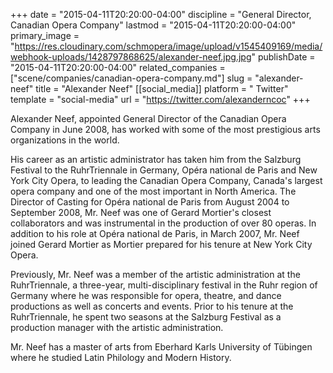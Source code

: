 +++
date = "2015-04-11T20:20:00-04:00"
discipline = "General Director, Canadian Opera Company"
lastmod = "2015-04-11T20:20:00-04:00"
primary_image = "https://res.cloudinary.com/schmopera/image/upload/v1545409169/media/webhook-uploads/1428797868625/alexander-neef.jpg.jpg"
publishDate = "2015-04-11T20:20:00-04:00"
related_companies = ["scene/companies/canadian-opera-company.md"]
slug = "alexander-neef"
title = "Alexander Neef"
[[social_media]]
platform = " Twitter"
template = "social-media"
url = "https://twitter.com/alexanderncoc"
+++

<p>
	Alexander Neef, appointed General Director of the Canadian Opera Company in June 2008, has worked with some of the most prestigious arts organizations in the world.
</p>
<p>
	His career as an artistic administrator has taken him from the Salzburg Festival to the RuhrTriennale in Germany, Opéra national de Paris and New York City Opera, to leading the Canadian Opera Company, Canada's largest opera company and one of the most important in North America. The Director of Casting for Opéra national de Paris from August 2004 to September 2008, Mr. Neef was one of Gerard Mortier's closest collaborators and was instrumental in the production of over 80 operas. In addition to his role at Opéra national de Paris, in March 2007, Mr. Neef joined Gerard Mortier as Mortier prepared for his tenure at New York City Opera.
</p>
<p>
	Previously, Mr. Neef was a member of the artistic administration at the RuhrTriennale, a three-year, multi-disciplinary festival in the Ruhr region of Germany where he was responsible for opera, theatre, and dance productions as well as concerts and events. Prior to his tenure at the RuhrTriennale, he spent two seasons at the Salzburg Festival as a production manager with the artistic administration.
</p>
<p>
	Mr. Neef has a master of arts from Eberhard Karls University of Tübingen where he studied Latin Philology and Modern History.
</p>
